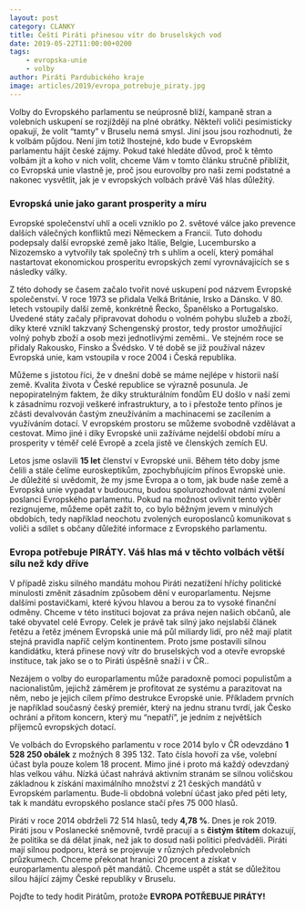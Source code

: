 ```yaml
---
layout: post
category: CLANKY
title: Čeští Piráti přinesou vítr do bruselských vod
date: 2019-05-22T11:00:00+0200
tags: 
    - evropska-unie
    - volby
author: Piráti Pardubického kraje
image: articles/2019/evropa_potrebuje_piraty.jpg
---
```



Volby do Evropského parlamentu se neúprosně blíží, kampaně stran a volebních uskupení se rozjíždějí na plné obrátky.  Někteří voliči pesimisticky opakují, že volit “tamty” v Bruselu nemá smysl. Jiní jsou jsou rozhodnuti, že k volbám půjdou. Není jim totiž lhostejné, kdo bude v Evropském parlamentu hájit české zájmy. 
Pokud také hledáte důvod, proč k těmto volbám jít a koho v nich volit, chceme Vám v tomto článku stručně přiblížit, co Evropská unie vlastně je, proč jsou eurovolby pro naši zemi podstatné a nakonec vysvětlit, jak je v evropských volbách  právě Váš hlas důležitý.


### Evropská unie jako garant prosperity a míru
Evropské společenství uhlí a oceli vzniklo po 2. světové válce jako prevence dalších válečných konfliktů mezi Německem a Francií. Tuto dohodu podepsaly další evropské země jako Itálie, Belgie, Lucembursko a Nizozemsko a vytvořily tak společný trh s uhlím a ocelí, který pomáhal  nastartovat ekonomickou prosperitu evropských zemí vyrovnávajících se s následky války. 


Z  této dohody se časem začalo tvořit nové uskupení pod názvem Evropské společenství. V roce 1973 se přidala Velká Británie, Irsko a Dánsko. V 80. letech vstoupily další země, konkrétně Řecko, Španělsko a Portugalsko. Uvedené státy začaly připravovat dohodu o volném pohybu služeb a zboží, díky které vznikl takzvaný Schengenský prostor, tedy prostor umožňující volný pohyb zboží a osob mezi jednotlivými zeměmi.. Ve stejném roce se přidaly  Rakousko, Finsko a Švédsko. V té době se již používal název Evropská unie, kam vstoupila v roce 2004 i Česká republika. 

Můžeme s jistotou říci, že v dnešní době  se máme nejlépe v historii naší země. Kvalita života v České republice se výrazně posunula. Je nepopiratelným faktem, že díky strukturálním fondům EU došlo v naší zemi k zásadnímu rozvoji veškeré infrastruktury, a to i přestože tento přínos je zčásti devalvován častým zneužíváním a machinacemi se zacílením a využíváním dotací. V evropském prostoru se můžeme svobodně vzdělávat a cestovat. Mimo jiné i díky Evropské unii zažíváme nejdelší období míru a prosperity v téměř celé Evropě a zcela jistě ve členských zemích EU.


Letos jsme oslavili **15 let** členství v Evropské unii. Během této doby jsme čelili a stále čelíme euroskeptikům, zpochybňujícím přínos Evropské unie. Je důležité si uvědomit, že my jsme Evropa a o tom, jak bude naše země a Evropská unie vypadat v budoucnu, budou spolurozhodovat námi zvolení poslanci Evropského parlamentu. Pokud na možnost ovlivnit tento výběr rezignujeme, můžeme opět zažít to, co bylo běžným jevem v minulých obdobích, tedy například neochotu zvolených europoslanců komunikovat s voliči a sdílet s občany důležité informace z Evropského parlamentu.


### Evropa potřebuje PIRÁTY. Váš hlas má v těchto volbách větší sílu než kdy dříve
V případě zisku silného mandátu mohou Piráti nezatížení hříchy politické minulosti změnit  zásadním způsobem dění v europarlamentu. Nejsme dalšími postavičkami, které kývou hlavou a berou za to vysoké finanční odměny. Chceme v této instituci bojovat za práva nejen našich občanů, ale také obyvatel celé Evropy. Celek je právě tak silný jako nejslabší článek řetězu a řetěz jménem Evropská unie má  půl miliardy lidí, pro něž mají platit stejná pravidla napříč celým kontinentem. Proto jsme postavili silnou kandidátku, která přinese nový vítr do bruselských vod a otevře evropské instituce, tak jako se o to Piráti úspěšně snaží i v ČR.. 

Nezájem o volby do europarlamentu může paradoxně pomoci populistům a nacionalistům, jejichž záměrem je profitovat ze systému a parazitovat na něm, nebo je jejich cílem přímo destrukce Evropské unie. Příkladem prvních je například současný český premiér, který na jednu stranu tvrdí, jak Česko ochrání a přitom koncern, který mu “nepatří”, je jedním z největších příjemců evropských dotací.   


Ve volbách do Evropského parlamentu v roce 2014 bylo v ČR odevzdáno **1 528 250 obálek** z možných 8 395 132. Tato čísla hovoří za vše, volební účast byla pouze kolem 18 procent. Mimo jiné i proto má každý odevzdaný hlas velkou váhu. Nízká účast nahrává aktivním stranám se silnou voličskou základnou k získání maximálního množství z 21 českých mandátů v Evropském parlamentu. Bude-li obdobná volební účast jako před pěti lety, tak k mandátu evropského poslance stačí přes 75 000 hlasů. 


Piráti v roce 2014  obdrželi 72 514 hlasů, tedy **4,78 %**. Dnes je rok 2019. Piráti jsou v Poslanecké sněmovně, tvrdě pracují a s **čistým štítem** dokazují, že politika se dá dělat jinak, než jak to dosud naši politici předváděli. Piráti mají silnou podporu, která se projevuje v různých předvolebních průzkumech. Chceme překonat hranici 20 procent a získat v europarlamentu alespoň pět mandátů.
Chceme uspět a stát se důležitou silou hájící zájmy České republiky v  Bruselu.


Pojďte to tedy hodit Pirátům, protože **EVROPA POTŘEBUJE PIRÁTY!**





